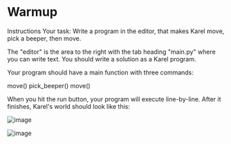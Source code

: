 # Warmup

Instructions
Your task: Write a program in the editor, that makes Karel move, pick a beeper, then move.

The "editor" is the area to the right with the tab heading "main.py" where you can write text. You should write a solution as a Karel program.

Your program should have a main function with three commands:

move()
pick_beeper()
move()

When you hit the run button, your program will execute line-by-line. After it finishes, Karel's world should look like this:

![image](https://user-images.githubusercontent.com/97858274/235111713-6d23a536-998c-47c4-b9d5-26b7b9f8cef5.png)

![image](https://user-images.githubusercontent.com/97858274/235111564-0be562d1-9c5a-497d-984f-b7b72ed0feff.png)

